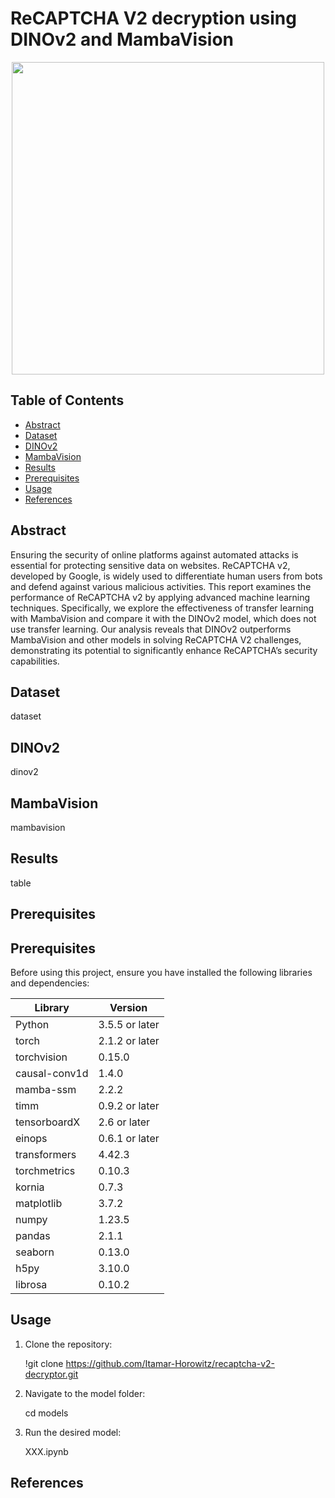 # ReCAPTCHA V2 decryption using DINOv2 and MambaVision 

<p align="center">
  <img width="500" src="https://github.com/Itamar-Horowitz/recaptcha-v2-decryptor/blob/main/images/google_recaptcha.png">
</p>

## Table of Contents
  * [Abstract](#background)
  * [Dataset](#dataset)
  * [DINOv2](#dinov2)
  * [MambaVision](#mambavision)
  * [Results](#results)
  * [Prerequisites](#prerequisites)
  * [Usage](#usage)
  * [References](#references)

## Abstract
Ensuring the security of online platforms against automated attacks is essential for protecting sensitive data on websites. ReCAPTCHA v2, developed by Google, is widely used to differentiate human users from bots and defend against various malicious activities. This report examines the performance of ReCAPTCHA v2 by applying advanced machine learning techniques. Specifically, we explore the effectiveness of transfer learning with MambaVision and compare it with the DINOv2 model, which does not use transfer learning. Our analysis reveals that DINOv2 outperforms MambaVision and other models in solving ReCAPTCHA V2 challenges, demonstrating its potential to significantly enhance ReCAPTCHA’s security capabilities.

## Dataset

dataset

## DINOv2

dinov2

## MambaVision

mambavision

## Results

table

## Prerequisites

## Prerequisites

Before using this project, ensure you have installed the following libraries and dependencies:

| Library                 | Version             |
|-------------------------|---------------------|
| Python                  | 3.5.5 or later      |
| torch                   | 2.1.2 or later      |
| torchvision             | 0.15.0              |
| causal-conv1d           | 1.4.0               |
| mamba-ssm               | 2.2.2               |
| timm                    | 0.9.2 or later      |
| tensorboardX            | 2.6 or later        |
| einops                  | 0.6.1 or later      |
| transformers            | 4.42.3              |
| torchmetrics            | 0.10.3              |
| kornia                  | 0.7.3               |
| matplotlib              | 3.7.2               |
| numpy                   | 1.23.5              |
| pandas                  | 2.1.1               |
| seaborn                 | 0.13.0              |
| h5py                    | 3.10.0              |
| librosa                 | 0.10.2              |

## Usage

1. Clone the repository:

   !git clone https://github.com/Itamar-Horowitz/recaptcha-v2-decryptor.git

3. Navigate to the model folder:

   cd models

5. Run the desired model:

   XXX.ipynb

## References

